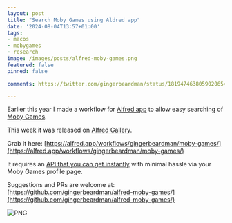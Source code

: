 ```yaml
---
layout: post
title: "Search Moby Games using Aldred app"
date: '2024-08-04T13:57+01:00'
tags:
- macos
- mobygames
- research
image: /images/posts/alfred-moby-games.png
featured: false
pinned: false

comments: https://twitter.com/gingerbeardman/status/1819474638059020654

---
```


Earlier this year I made a workflow for [Alfred app](https://alfred.app) to allow easy searching of [Moby Games](https://www.mobygames.com).

This week it was released on [Alfred Gallery](https://alfred.app/workflows/gingerbeardman/moby-games/).

Grab it here: [https://alfred.app/workflows/gingerbeardman/moby-games/](https://alfred.app/workflows/gingerbeardman/moby-games/)

It requires an [API that you can get instantly](https://www.mobygames.com/info/api/) with minimal hassle via your Moby Games profile page.

Suggestions and PRs are welcome at: [https://github.com/gingerbeardman/alfred-moby-games/](https://github.com/gingerbeardman/alfred-moby-games/)

![PNG](https://cdn.gingerbeardman.com/images/posts/alfred-moby-games.png)